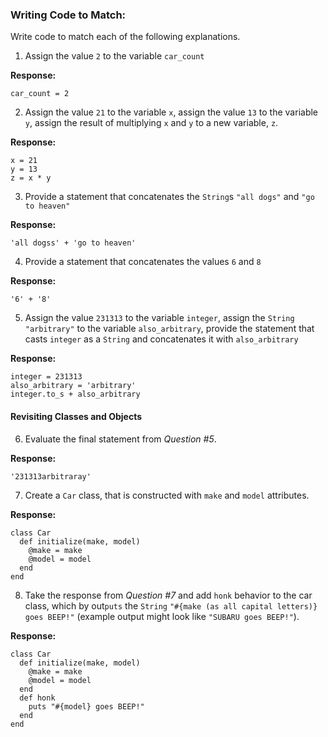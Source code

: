 ### Writing Code to Match:

Write code to match each of the following explanations.

1) Assign the value `2` to the variable `car_count`

**Response:**

```
car_count = 2
```

2) Assign the value `21` to the variable `x`, assign the value `13` to the variable `y`, assign the result of multiplying `x` and `y` to a new variable, `z`.

**Response:**

```
x = 21
y = 13
z = x * y
```

3) Provide a statement that concatenates the `String`s `"all dogs"` and `"go to heaven"`

**Response:**

```
'all dogss' + 'go to heaven'
```

4) Provide a statement that concatenates the values `6` and `8`

**Response:**

```
'6' + '8'
```

5) Assign the value `231313` to the variable `integer`, assign the `String` `"arbitrary"` to the variable `also_arbitrary`, provide the statement that casts `integer` as a `String` and concatenates it with `also_arbitrary`

**Response:**

```
integer = 231313
also_arbitrary = 'arbitrary'
integer.to_s + also_arbitrary
```

#### Revisiting Classes and Objects

6) Evaluate the final statement from *Question #5*.

**Response:**

```
'231313arbitraray'
```

7) Create a `Car` class, that is constructed with `make` and `model` attributes.

**Response:**

```
class Car
  def initialize(make, model)
    @make = make
    @model = model
  end
end
```

8) Take the response from *Question #7* and add `honk` behavior to the car class, which by out`puts` the `String` `"#{make (as all capital letters)} goes BEEP!"` (example output might look like `"SUBARU goes BEEP!"`).

**Response:**

```
class Car
  def initialize(make, model)
    @make = make
    @model = model
  end
  def honk
    puts "#{model} goes BEEP!"
  end
end
```
